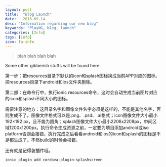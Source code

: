 ```yaml
---
layout: post
title:  "Blog Launch"
date:   2016-09-14
desc: "Information regarding our new blog"
keywords: "PlayNG, blog, launch"
categories: [Info]
tags: [Info]
icon: fa-info
---
```


> blah blah blah blah

Some other gibberish stuffs will be found here

第一步：把resources目录下默认的icon和splash图标换成当前APP对应的图标。把resources目录下android和ios文件夹删除。

第二部：在命令行中，执行ionic resources命令，这时会自动生成当前图片对应的icon和splash不同大小的图标。

需要注意的地方：这目录名字和图像文件名字必须是这样的，不能是其他名字，否则生成不了。图像文件格式可以是.png、.psd、.ai格式；icon图像文件大小最小192×192 px，且不能为圆角；splash图像文件大小最小2208x2208px，中间区域1200x1200px。执行命令生成资源之前，一定要为项目添加android或iso platform否则会报错，执行完成之后看看android和ios的icon和splash的图标是不是都生成了。不然build的时候会报错。

还有就是记得装插件哦。

```
ionic plugin add cordova-plugin-splashscreen
```
